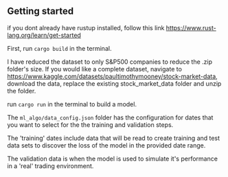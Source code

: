 ## Getting started

if you dont already have rustup installed, follow this link https://www.rust-lang.org/learn/get-started

First, run `cargo build` in the terminal.

I have reduced the dataset to only S&P500 companies to reduce the .zip folder's size.
If you would like a complete dataset, navigate to https://www.kaggle.com/datasets/paultimothymooney/stock-market-data,
download the data, replace the existing stock_market_data folder and unzip the folder.

run `cargo run` in the terminal to build a model.

The `ml_algo/data_config.json` folder has the configuration for dates that you want to select for the the training and validation steps.

The 'training' dates include data that will be read to create training and test data sets to discover the loss of the model in the provided date range.

The validation data is when the model is used to simulate it's performance in a 'real' trading environment.
